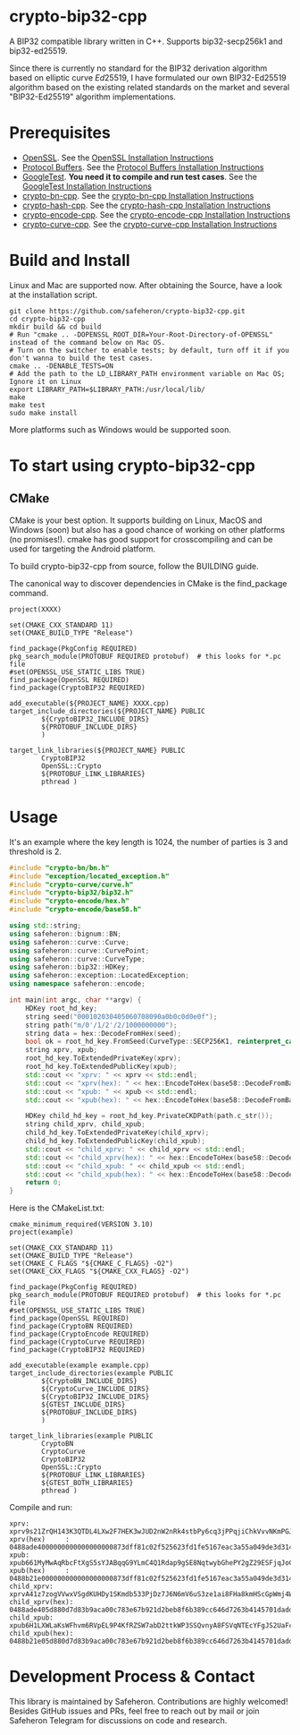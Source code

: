 # crypto-bip32-cpp
A BIP32 compatible library written in C++. Supports bip32-secp256k1 and bip32-ed25519.

Since there is currently no standard for the BIP32 derivation algorithm based on elliptic curve $Ed25519$, I have formulated our own BIP32-Ed25519 algorithm based on the existing related standards on the market and several "BIP32-Ed25519" algorithm implementations.

# Prerequisites

- [OpenSSL](https://github.com/openssl/openssl#documentation). See the [OpenSSL Installation Instructions](./doc/OpenSSL-Installation.md)
- [Protocol Buffers](https://github.com/protocolbuffers/protobuf.git). See the [Protocol Buffers Installation Instructions](./doc/Protocol-Buffers-Installation.md)
- [GoogleTest](https://github.com/google/googletest). **You need it to compile and run test cases**. See the [GoogleTest Installation Instructions](./doc/GoogleTest-Installation.md)
- [crypto-bn-cpp](https://github.com/safeheron/crypto-bn-cpp.git). See the [crypto-bn-cpp Installation Instructions](https://github.com/safeheron/crypto-bn-cpp/blob/main/README.md#build-and-install)
- [crypto-hash-cpp](https://github.com/safeheron/crypto-hash-cpp.git). See the [crypto-hash-cpp Installation Instructions](https://github.com/safeheron/crypto-hash-cpp/blob/main/README.md#build-and-install)
- [crypto-encode-cpp](https://github.com/safeheron/crypto-encode-cpp.git). See the [crypto-encode-cpp Installation Instructions](https://github.com/safeheron/crypto-encode-cpp/blob/main/README.md#build-and-install)
- [crypto-curve-cpp](https://github.com/safeheron/crypto-curve-cpp.git). See the [crypto-curve-cpp Installation Instructions](https://github.com/safeheron/crypto-curve-cpp/blob/main/README.md#build-and-install)

# Build and Install

Linux and Mac are supported now.  After obtaining the Source, have a look at the installation script.

```shell
git clone https://github.com/safeheron/crypto-bip32-cpp.git
cd crypto-bip32-cpp
mkdir build && cd build
# Run "cmake .. -DOPENSSL_ROOT_DIR=Your-Root-Directory-of-OPENSSL" instead of the command below on Mac OS.
# Turn on the switcher to enable tests; by default, turn off it if you don't wanna to build the test cases.
cmake .. -DENABLE_TESTS=ON
# Add the path to the LD_LIBRARY_PATH environment variable on Mac OS; Ignore it on Linux
export LIBRARY_PATH=$LIBRARY_PATH:/usr/local/lib/
make
make test
sudo make install
```


More platforms such as Windows would be supported soon.


# To start using crypto-bip32-cpp

## CMake

CMake is your best option. It supports building on Linux, MacOS and Windows (soon) but also has a good chance of working on other platforms (no promises!). cmake has good support for crosscompiling and can be used for targeting the Android platform.

To build crypto-bip32-cpp from source, follow the BUILDING guide.

The canonical way to discover dependencies in CMake is the find_package command.

```shell
project(XXXX)

set(CMAKE_CXX_STANDARD 11)
set(CMAKE_BUILD_TYPE "Release")

find_package(PkgConfig REQUIRED)
pkg_search_module(PROTOBUF REQUIRED protobuf)  # this looks for *.pc file
#set(OPENSSL_USE_STATIC_LIBS TRUE)
find_package(OpenSSL REQUIRED)
find_package(CryptoBIP32 REQUIRED)

add_executable(${PROJECT_NAME} XXXX.cpp)
target_include_directories(${PROJECT_NAME} PUBLIC
        ${CryptoBIP32_INCLUDE_DIRS}
        ${PROTOBUF_INCLUDE_DIRS}
        )

target_link_libraries(${PROJECT_NAME} PUBLIC
        CryptoBIP32
        OpenSSL::Crypto
        ${PROTOBUF_LINK_LIBRARIES}
        pthread )
```

# Usage

It's an example where the key length is 1024, the number of parties is 3 and threshold is 2.
```c++
#include "crypto-bn/bn.h"
#include "exception/located_exception.h"
#include "crypto-curve/curve.h"
#include "crypto-bip32/bip32.h"
#include "crypto-encode/hex.h"
#include "crypto-encode/base58.h"

using std::string;
using safeheron::bignum::BN;
using safeheron::curve::Curve;
using safeheron::curve::CurvePoint;
using safeheron::curve::CurveType;
using safeheron::bip32::HDKey;
using safeheron::exception::LocatedException;
using namespace safeheron::encode;

int main(int argc, char **argv) {
    HDKey root_hd_key;
    string seed("000102030405060708090a0b0c0d0e0f");
    string path("m/0'/1/2'/2/1000000000");
    string data = hex::DecodeFromHex(seed);
    bool ok = root_hd_key.FromSeed(CurveType::SECP256K1, reinterpret_cast<const uint8_t *>(data.c_str()), data.length());
    string xprv, xpub;
    root_hd_key.ToExtendedPrivateKey(xprv);
    root_hd_key.ToExtendedPublicKey(xpub);
    std::cout << "xprv: " << xprv << std::endl;
    std::cout << "xprv(hex): " << hex::EncodeToHex(base58::DecodeFromBase58(xprv)) << std::endl;
    std::cout << "xpub: " << xpub << std::endl;
    std::cout << "xpub(hex): " << hex::EncodeToHex(base58::DecodeFromBase58(xpub)) << std::endl;

    HDKey child_hd_key = root_hd_key.PrivateCKDPath(path.c_str());
    string child_xprv, child_xpub;
    child_hd_key.ToExtendedPrivateKey(child_xprv);
    child_hd_key.ToExtendedPublicKey(child_xpub);
    std::cout << "child_xprv: " << child_xprv << std::endl;
    std::cout << "child_xprv(hex): " << hex::EncodeToHex(base58::DecodeFromBase58(child_xprv)) << std::endl;
    std::cout << "child_xpub: " << child_xpub << std::endl;
    std::cout << "child_xpub(hex): " << hex::EncodeToHex(base58::DecodeFromBase58(child_xpub)) << std::endl;
    return 0;
}
```

Here is the CMakeList.txt:

```shell
cmake_minimum_required(VERSION 3.10)
project(example)

set(CMAKE_CXX_STANDARD 11)
set(CMAKE_BUILD_TYPE "Release")
set(CMAKE_C_FLAGS "${CMAKE_C_FLAGS} -O2")
set(CMAKE_CXX_FLAGS "${CMAKE_CXX_FLAGS} -O2")

find_package(PkgConfig REQUIRED)
pkg_search_module(PROTOBUF REQUIRED protobuf)  # this looks for *.pc file
#set(OPENSSL_USE_STATIC_LIBS TRUE)
find_package(OpenSSL REQUIRED)
find_package(CryptoBN REQUIRED)
find_package(CryptoEncode REQUIRED)
find_package(CryptoCurve REQUIRED)
find_package(CryptoBIP32 REQUIRED)

add_executable(example example.cpp)
target_include_directories(example PUBLIC
        ${CryptoBN_INCLUDE_DIRS}
        ${CryptoCurve_INCLUDE_DIRS}
        ${CryptoBIP32_INCLUDE_DIRS}
        ${GTEST_INCLUDE_DIRS}
        ${PROTOBUF_INCLUDE_DIRS}
        )

target_link_libraries(example PUBLIC
        CryptoBN
        CryptoCurve
        CryptoBIP32
        OpenSSL::Crypto
        ${PROTOBUF_LINK_LIBRARIES}
        ${GTEST_BOTH_LIBRARIES}
        pthread )
```

Compile and run:
```shell
xprv: xprv9s21ZrQH143K3QTDL4LXw2F7HEK3wJUD2nW2nRk4stbPy6cq3jPPqjiChkVvvNKmPGJxWUtg6LnF5kejMRNNU3TGtRBeJgk33yuGBxrMPHi
xprv(hex)     :  0488ade4000000000000000000873dff81c02f525623fd1fe5167eac3a55a049de3d314bb42ee227ffed37d50800e8f32e723decf4051aefac8e2c93c9c5b214313817cdb01a1494b917c8436b35e77e9d71
xpub: xpub661MyMwAqRbcFtXgS5sYJABqqG9YLmC4Q1Rdap9gSE8NqtwybGhePY2gZ29ESFjqJoCu1Rupje8YtGqsefD265TMg7usUDFdp6W1EGMcet8
xpub(hex)     :  0488b21e000000000000000000873dff81c02f525623fd1fe5167eac3a55a049de3d314bb42ee227ffed37d5080339a36013301597daef41fbe593a02cc513d0b55527ec2df1050e2e8ff49c85c2ab473b21
child_xprv: xprvA41z7zogVVwxVSgdKUHDy1SKmdb533PjDz7J6N6mV6uS3ze1ai8FHa8kmHScGpWmj4WggLyQjgPie1rFSruoUihUZREPSL39UNdE3BBDu76
child_xprv(hex): 0488ade405d880d7d83b9aca00c783e67b921d2beb8f6b389cc646d7263b4145701dadd2161548a8b078e65e9e00471b76e389e528d6de6d816857e012c5455051cad6660850e58372a6c3e6e7c81e57a871
child_xpub: xpub6H1LXWLaKsWFhvm6RVpEL9P4KfRZSW7abD2ttkWP3SSQvnyA8FSVqNTEcYFgJS2UaFcxupHiYkro49S8yGasTvXEYBVPamhGW6cFJodrTHy
child_xpub(hex): 0488b21e05d880d7d83b9aca00c783e67b921d2beb8f6b389cc646d7263b4145701dadd2161548a8b078e65e9e022a471424da5e657499d1ff51cb43c47481a03b1e77f951fe64cec9f5a48f701118d3a268
```

# Development Process & Contact
This library is maintained by Safeheron. Contributions are highly welcomed! Besides GitHub issues and PRs, feel free to reach out by mail or join Safeheron Telegram for discussions on code and research.
